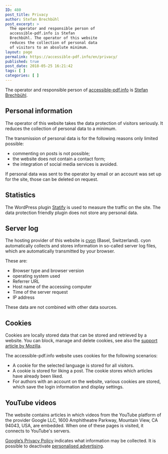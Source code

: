 ```yaml
---
ID: 480
post_title: Privacy
author: Stefan Brechbühl
post_excerpt: >
  The operator and responsible person of
  accessible-pdf.info is Stefan
  Brechbühl. The operator of this website
  reduces the collection of personal data
  of visitors to an absolute minimum.
layout: page
permalink: https://accessible-pdf.info/en/privacy/
published: true
post_date: 2018-05-25 16:21:42
tags: [ ]
categories: [ ]
---
```

The operator and responsible person of [accessible-pdf.info](https://accessible-pdf.info) is [Stefan Brechbühl](https://accessible-pdf.info/en/imprint/).

## Personal information

The operator of this website takes the data protection of visitors seriously. It reduces the collection of personal data to a minimum.

The transmission of personal data is for the following reasons only limited possible:

- commenting on posts is not possible;
- the website does not contain a contact form;
- the integration of social media services is avoided.

If personal data was sent to the operator by email or an account was set up for the site, those can be deleted on request.

## Statistics

The WordPress plugin [Statify](https://wordpress.org/plugins/statify/) is used to measure the traffic on the site. The data protection friendly plugin does not store any personal data.

## Server log

The hosting provider of this website is [cyon](https://www.cyon.ch/) (Basel, Switzerland). cyon automatically collects and stores information in so-called server log files, which are automatically transmitted by your browser.

These are:

- Browser type and browser version
- operating system used
- Referrer URL
- Host name of the accessing computer
- Time of the server request
- IP address

These data are not combined with other data sources.

## Cookies

Cookies are locally stored data that can be stored and retrieved by a website. You can block, manage and delete cookies, see also the [support article by Mozilla](https://support.mozilla.org/en-US/kb/enable-and-disable-cookies-website-preferences).

The accessible-pdf.info website uses cookies for the following scenarios:

- A cookie for the selected language is stored for all visitors.
- A cookie is stored for liking a post. The cookie stores which articles have already been liked.
- For authors with an account on the website, various cookies are stored, which save the login information and display settings.

## YouTube videos

The website contains articles in which videos from the YouTube platform of the provider Google LLC, 1600 Amphitheatre Parkway, Mountain View, CA 94043, USA, are embedded. When one of these pages is visited, it connects to YouTube's servers.

[Google’s Privacy Policy](https://policies.google.com/privacy) indicates what information may be collected. It is possible to deactivate [personalised advertising](https://adssettings.google.com/authenticated).